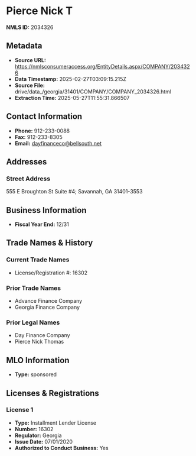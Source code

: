 # Pierce Nick T

**NMLS ID:** 2034326

## Metadata
- **Source URL:** https://nmlsconsumeraccess.org/EntityDetails.aspx/COMPANY/2034326
- **Data Timestamp:** 2025-02-27T03:09:15.215Z
- **Source File:** drive/data_/georgia/31401/COMPANY/COMPANY_2034326.html
- **Extraction Time:** 2025-05-27T11:55:31.866507

## Contact Information
- **Phone:** 912-233-0088
- **Fax:** 912-233-8305
- **Email:** dayfinanceco@bellsouth.net

## Addresses
### Street Address
555 E Broughton St Suite #4; Savannah, GA 31401-3553

## Business Information
- **Fiscal Year End:** 12/31

## Trade Names & History
### Current Trade Names
- License/Registration #: 16302

### Prior Trade Names
- Advance Finance Company
- Georgia Finance Company

### Prior Legal Names
- Day Finance Company
- Pierce Nick Thomas

## MLO Information
- **Type:** sponsored

## Licenses & Registrations

### License 1
- **Type:** Installment Lender License
- **Number:** 16302
- **Regulator:** Georgia
- **Issue Date:** 07/01/2020
- **Authorized to Conduct Business:** Yes
